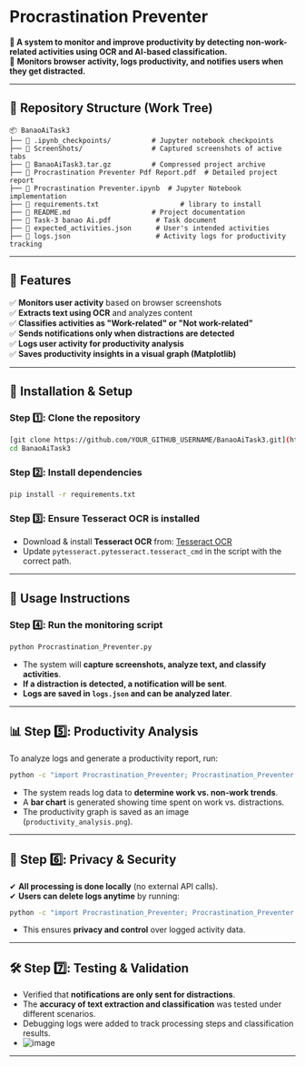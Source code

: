 # **Procrastination Preventer**

**📌 A system to monitor and improve productivity by detecting non-work-related activities using OCR and AI-based classification.**  
🚀 **Monitors browser activity, logs productivity, and notifies users when they get distracted.**  

---

## **📂 Repository Structure (Work Tree)**  
```
📦 BanaoAiTask3
├── 📂 .ipynb_checkpoints/          # Jupyter notebook checkpoints
├── 📂 ScreenShots/                 # Captured screenshots of active tabs
├── 📜 BanaoAiTask3.tar.gz          # Compressed project archive
├── 📜 Procrastination Preventer Pdf Report.pdf  # Detailed project report
├── 📜 Procrastination Preventer.ipynb  # Jupyter Notebook implementation
├── 📜 requirements.txt                    # library to install
├── 📜 README.md                    # Project documentation
├── 📜 Task-3 banao Ai.pdf           # Task document
├── 📜 expected_activities.json      # User's intended activities
├── 📜 logs.json                     # Activity logs for productivity tracking
```

---

## **📌 Features**
✅ **Monitors user activity** based on browser screenshots  
✅ **Extracts text using OCR** and analyzes content  
✅ **Classifies activities as "Work-related" or "Not work-related"**  
✅ **Sends notifications only when distractions are detected**  
✅ **Logs user activity for productivity analysis**  
✅ **Saves productivity insights in a visual graph (Matplotlib)**  

---

## **🔧 Installation & Setup**

### **Step 1️⃣: Clone the repository**  
```bash
[git clone https://github.com/YOUR_GITHUB_USERNAME/BanaoAiTask3.git](https://github.com/ANKIT-12GU/BanaoAiTask3.git)
cd BanaoAiTask3
```

### **Step 2️⃣: Install dependencies**  
```bash
pip install -r requirements.txt
```

### **Step 3️⃣: Ensure Tesseract OCR is installed**  
- Download & install **Tesseract OCR** from: [Tesseract OCR](https://github.com/tesseract-ocr/tesseract)  
- Update `pytesseract.pytesseract.tesseract_cmd` in the script with the correct path.

---

## **🚀 Usage Instructions**

### **Step 4️⃣: Run the monitoring script**  
```bash
python Procrastination_Preventer.py
```
- The system will **capture screenshots, analyze text, and classify activities**.
- **If a distraction is detected, a notification will be sent**.
- **Logs are saved in `logs.json` and can be analyzed later**.

---

## **📊 Step 5️⃣: Productivity Analysis**
To analyze logs and generate a productivity report, run:
```bash
python -c "import Procrastination_Preventer; Procrastination_Preventer.analyze_logs()"
```
- The system reads log data to **determine work vs. non-work trends**.
- A **bar chart** is generated showing time spent on work vs. distractions.
- The productivity graph is saved as an image (`productivity_analysis.png`).

---

## **📜 Step 6️⃣: Privacy & Security**
✔ **All processing is done locally** (no external API calls).  
✔ **Users can delete logs anytime** by running:  
```bash
python -c "import Procrastination_Preventer; Procrastination_Preventer.delete_logs()"
```
- This ensures **privacy and control** over logged activity data.

---

## **🛠 Step 7️⃣: Testing & Validation**
- Verified that **notifications are only sent for distractions**.
- The **accuracy of text extraction and classification** was tested under different scenarios.
- Debugging logs were added to track processing steps and classification results.
- ![image](https://github.com/user-attachments/assets/b85b5e03-4849-4295-bfbd-5e275883975a)

---  



